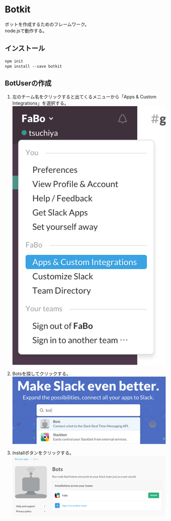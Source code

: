# Botkit

ボットを作成するためのフレームワーク。  
node.jsで動作する。

## インストール

```
npm init
npm install --save botkit
```

## BotUserの作成

1. 左のチーム名をクリックすると出てくるメニューから「Apps & Custom Integrations」を選択する。
 ![](slack-iw-001.png)

2. Botsを探してクリックする。
 ![](slack-bu-002.png)

3. Installボタンをクリックする。
 ![](slack-bu-003.png)


